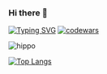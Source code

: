 ### Hi there 👋
[![Typing SVG](https://readme-typing-svg.herokuapp.com?color=%2336BCF7&lines=I-am-a-frontend-developer)](https://git.io/typing-svg)
[![codewars](https://www.codewars.com/users/username/badges/large)](https://www.codewars.com/users/lizakobzeva) 

![hippo](https://github.com/lizakobzeva/lizakobzeva/assets/143506202/18e9d4c6-4701-4f83-b919-e8862808e67a)

[![Top Langs](https://github-readme-stats.vercel.app/api/top-langs/?username=anuraghazra&layout=compact)](https://github.com/anuraghazra/github-readme-stats)
<!--
**lizakobzeva/lizakobzeva** is a ✨ _special_ ✨ repository because its `README.md` (this file) appears on your GitHub profile.

Here are some ideas to get you started:

- 🔭 I’m currently working on ...
- 🌱 I’m currently learning ...
- 👯 I’m looking to collaborate on ...
- 🤔 I’m looking for help with ...
- 💬 Ask me about ...
- 📫 How to reach me: ...
- 😄 Pronouns: ...
- ⚡ Fun fact: ...
-->
